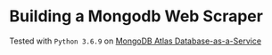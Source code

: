 # Building a Mongodb Web Scraper

Tested with `Python 3.6.9` on [MongoDB Atlas Database-as-a-Service](#https://docs.atlas.mongodb.com/)

